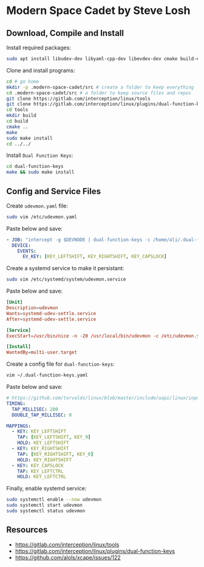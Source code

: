 
# Modern Space Cadet by Steve Losh


## Download, Compile and Install

Install required packages:

```bash
sudo apt install libudev-dev libyaml-cpp-dev libevdev-dev cmake build-essential
```

Clone and install programs:

```bash
cd # go home
mkdir -p .modern-space-cadet/src # create a folder to keep everything
cd .modern-space-cadet/src # a folder to keep source files and repos
git clone https://gitlab.com/interception/linux/tools
git clone https://gitlab.com/interception/linux/plugins/dual-function-keys
cd tools
mkdir build
cd build
cmake ..
make
sudo make install
cd ../../
```

Install `Dual Function Keys`:

```bash
cd dual-function-keys
make && sudo make install
```

## Config and Service Files

Create `udevmon.yaml` file:

```bash
sudo vim /etc/udevmon.yaml
```

Paste below and save:

```yaml
- JOB: "intercept -g $DEVNODE | dual-function-keys -c /home/ali/.dual-function-keys.yaml | uinput -d $DEVNODE"
  DEVICE:
    EVENTS:
      EV_KEY: [KEY_LEFTSHIFT, KEY_RIGHTSHIFT, KEY_CAPSLOCK]
```

Create a systemd service to make it persistant:

```bash
sudo vim /etc/systemd/system/udevmon.service
```

Paste below and save:

```conf
[Unit]
Description=udevmon
Wants=systemd-udev-settle.service
After=systemd-udev-settle.service

[Service]
ExecStart=/usr/bin/nice -n -20 /usr/local/bin/udevmon -c /etc/udevmon.yaml

[Install]
WantedBy=multi-user.target
```

Create a config file for `dual-function-keys`:

```bash
vim ~/.dual-function-keys.yaml
```

Paste below and save:

```yaml
# https://github.com/torvalds/linux/blob/master/include/uapi/linux/input-event-codes.h
TIMING:
  TAP_MILLISEC: 200
  DOUBLE_TAP_MILLISEC: 0

MAPPINGS:
  - KEY: KEY_LEFTSHIFT
    TAP: [KEY_LEFTSHIFT, KEY_9]
    HOLD: KEY_LEFTSHIFT
  - KEY: KEY_RIGHTSHIFT
    TAP: [KEY_RIGHTSHIFT, KEY_0]
    HOLD: KEY_RIGHTSHIFT
  - KEY: KEY_CAPSLOCK
    TAP: KEY_LEFTCTRL
    HOLD: KEY_LEFTCTRL
```

Finally, enable systemd service:

```bash
sudo systemctl enable --now udevmon
sudo systemctl start udevmon
sudo systemctl status udevmon
```

## Resources

- https://gitlab.com/interception/linux/tools
- https://gitlab.com/interception/linux/plugins/dual-function-keys
- https://github.com/alols/xcape/issues/122
